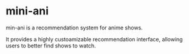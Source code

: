# mini-ani

min-ani is a recommendation system for anime shows.

It provides a highly custoamizable recommendation interface, allowing users to better find shows to watch.
